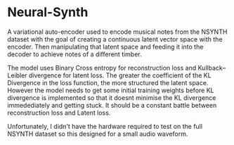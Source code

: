 # Neural-Synth
A variational auto-encoder used to encode musical notes from the NSYNTH dataset with the goal of creating a continuous latent vector space with the encoder. Then manipulating that latent space and feeding it into the decoder to achieve notes of a different timber.

The model uses Binary Cross entropy for reconstruction loss and Kullback–Leibler divergence for latent loss. The greater the coefficient of the KL Divergence in the loss function, the more structured the latent space. However the model needs to get some initial training weights before KL divergence is implemented so that it doesnt minimise the KL divergence immedediately and getting stuck. It should be a constant battle between reconstruction loss and Latent loss.

Unfortunately, I didn't have the hardware required to test on the full NSYNTH dataset so this designed for a small audio waveform.
